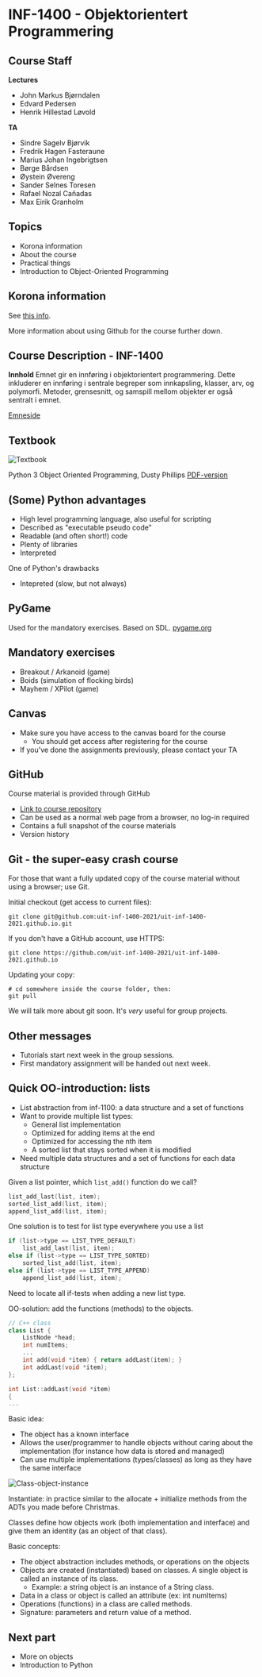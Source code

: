 INF-1400 - Objektorientert Programmering
=========================================


Course Staff
--------------

**Lectures**

* John Markus Bjørndalen
* Edvard Pedersen
* Henrik Hillestad Løvold

**TA**

* Sindre Sagelv Bjørvik
* Fredrik Hagen Fasteraune
* Marius Johan Ingebrigtsen
* Børge Bårdsen
* Øystein Øvereng
* Sander Selnes Toresen
* Rafael Nozal Cañadas
* Max Eirik Granholm


Topics
-------

* Korona information
* About the course
* Practical things
* Introduction to Object-Oriented Programming


Korona information
-------------------

See [this info](https://github.com/uit-inf-1400-2021/uit-inf-1400-2021.github.io/blob/main/korona.md). 

More information about using Github for the course further down. 


Course Description - INF-1400
------------------------------


**Innhold**
Emnet gir en innføring i objektorientert programmering. Dette inkluderer en innføring i sentrale begreper som innkapsling, klasser, arv, og polymorfi. Metoder, grensesnitt, og samspill mellom objekter er også sentralt i emnet.

[Emneside](http://uit.no/studiekatalog/emner/2021/var/inf-1400-1)

Textbook
--------

![Textbook](figs/cover_oop_3ed.png)

Python 3 Object Oriented Programming, Dusty Phillips
[PDF-versjon](https://www.packtpub.com/application-development/python-3-object-oriented-programming-third-edition)

(Some) Python advantages
------------------------

* High level programming language, also useful for scripting
* Described as "executable pseudo code"
* Readable (and often short!) code
* Plenty of libraries
* Interpreted

One of Python's drawbacks

* Intepreted (slow, but not always)


PyGame
------

Used for the mandatory exercises. Based on SDL.
[pygame.org](https://www.pygame.org)

Mandatory exercises
--------------------

* Breakout / Arkanoid (game)
* Boids (simulation of flocking birds)
* Mayhem / XPilot (game)

Canvas
-------

* Make sure you have access to the canvas board for the course
  - You should get access after registering for the course
* If you've done the assignments previously, please contact your TA

GitHub
------

Course material is provided through GitHub
* [Link to course repository](https://github.com/uit-inf-1400-2021/uit-inf-1400-2021.github.io)
* Can be used as a normal web page from a browser, no log-in required
* Contains a full snapshot of the course materials
* Version history

<!-- 
TODO: May not be working now: 
You can use the [RSS URL](https://github.com/uit-inf-1400-2021/uit-inf-1400-2021.github.io/commits/master.atom) in your own RSS reader if you prefer.
-->

Git - the super-easy crash course
----------------------------------
For those that want a fully updated copy of the course material without using a browser; use Git.

Initial checkout (get access to current files):

```
git clone git@github.com:uit-inf-1400-2021/uit-inf-1400-2021.github.io.git
```

If you don't have a GitHub account, use HTTPS:
```
git clone https://github.com/uit-inf-1400-2021/uit-inf-1400-2021.github.io
```

Updating your copy:

```
# cd somewhere inside the course folder, then:
git pull
```

We will talk more about git soon. It's _very_ useful for group projects.

Other messages
---------------
* Tutorials start next week in the group sessions. 
* First mandatory assignment will be handed out next week. 


Quick OO-introduction: lists
-----------------------------
* List abstraction from inf-1100: a data structure and a set of functions
* Want to provide multiple list types:
  * General list implementation
  * Optimized for adding items at the end
  * Optimized for accessing the nth item
  * A sorted list that stays sorted when it is modified
* Need multiple data structures and a set of functions for each data structure


Given a list pointer, which `list_add()` function do we call?

```c
list_add_last(list, item);
sorted_list_add(list, item);
append_list_add(list, item);
```

One solution is to test for list type everywhere you use a list

```c
if (list->type == LIST_TYPE_DEFAULT)
    list_add_last(list, item);
else if (list->type == LIST_TYPE_SORTED)
    sorted_list_add(list, item);
else if (list->type == LIST_TYPE_APPEND)
    append_list_add(list, item);
```

Need to locate all if-tests when adding a new list type.


OO-solution: add the functions (methods) to the objects.

```c++
// C++ class
class List {
    ListNode *head;
    int numItems;
    ...
    int add(void *item) { return addLast(item); }
    int addLast(void *item);
};

int List::addLast(void *item)
{
...
```

Basic idea:

* The object has a known interface
* Allows the user/programmer to handle objects without caring about the implementation (for instance how data is stored and managed)
* Can use multiple implementations (types/classes) as long as they have the same interface

![Class-object-instance](figs/class-obj-instance.png)

Instantiate: in practice similar to the allocate + initialize methods from the ADTs you made before Christmas.

Classes define how objects work (both implementation and interface) and give them an identity (as an object of that class).

Basic concepts:

* The object abstraction includes methods, or operations on the objects
* Objects are created (instantiated) based on classes. A single object is called an instance of its class.
  * Example: a string object is an instance of a String class.
* Data in a class or object is called an attribute (ex: int numItems)
* Operations (functions) in a class are called methods.
* Signature: parameters and return value of a method.

Next part
---------

* More on objects
* Introduction to Python
